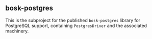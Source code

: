 ## bosk-postgres

This is the subproject for the published `bosk-postgres` library for PostgreSQL support,
containing `PostgresDriver` and the associated machinery.
